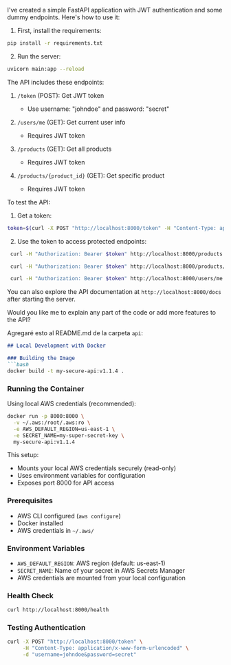 I've created a simple FastAPI application with JWT authentication and some dummy endpoints. Here's how to use it:

1. First, install the requirements:
```bash
pip install -r requirements.txt
```

2. Run the server:
```bash
uvicorn main:app --reload
```

The API includes these endpoints:

1. `/token` (POST): Get JWT token
   - Use username: "johndoe" and password: "secret"

2. `/users/me` (GET): Get current user info
   - Requires JWT token

3. `/products` (GET): Get all products
   - Requires JWT token

4. `/products/{product_id}` (GET): Get specific product
   - Requires JWT token

To test the API:

1. Get a token:
```bash
token=$(curl -X POST "http://localhost:8000/token" -H "Content-Type: application/x-www-form-urlencoded" -d "username=johndoe&password=secret" | jq -r .access_token)
```

2. Use the token to access protected endpoints:
```bash
 curl -H "Authorization: Bearer $token" http://localhost:8000/products
```
```bash
 curl -H "Authorization: Bearer $token" http://localhost:8000/products/1
```
```bash
 curl -H "Authorization: Bearer $token" http://localhost:8000/users/me
```
You can also explore the API documentation at `http://localhost:8000/docs` after starting the server.

Would you like me to explain any part of the code or add more features to the API?


Agregaré esto al README.md de la carpeta `api`:

```markdown
## Local Development with Docker

### Building the Image
```bash
docker build -t my-secure-api:v1.1.4 .
```

### Running the Container

Using local AWS credentials (recommended):
```bash
docker run -p 8000:8000 \
  -v ~/.aws:/root/.aws:ro \
  -e AWS_DEFAULT_REGION=us-east-1 \
  -e SECRET_NAME=my-super-secret-key \
  my-secure-api:v1.1.4
```

This setup:
- Mounts your local AWS credentials securely (read-only)
- Uses environment variables for configuration
- Exposes port 8000 for API access

### Prerequisites
- AWS CLI configured (`aws configure`)
- Docker installed
- AWS credentials in `~/.aws/`

### Environment Variables
- `AWS_DEFAULT_REGION`: AWS region (default: us-east-1)
- `SECRET_NAME`: Name of your secret in AWS Secrets Manager
- AWS credentials are mounted from your local configuration

### Health Check
```bash
curl http://localhost:8000/health
```

### Testing Authentication
```bash
curl -X POST "http://localhost:8000/token" \
     -H "Content-Type: application/x-www-form-urlencoded" \
     -d "username=johndoe&password=secret"
```
```
